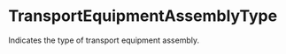 TransportEquipmentAssemblyType
==============================

Indicates the type of transport equipment assembly.
